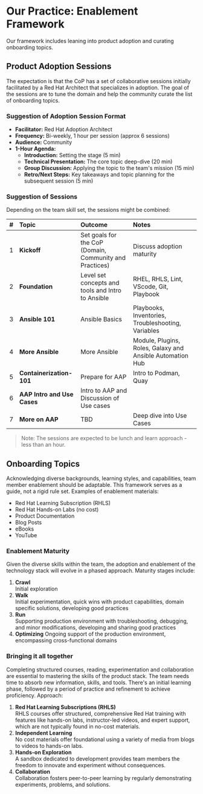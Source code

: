 # Our Practice: Enablement Framework

Our framework includes leaning into product adoption and curating onboarding topics.   

## Product Adoption Sessions

The expectation is that the CoP has a set of collaborative sessions initially facilitated by a Red Hat Architect that specializes in adoption.  The goal of the sessions are to tune the domain and help the community curate the list of onboarding topics. 

### Suggestion of Adoption Session Format

* **Facilitator:** Red Hat Adoption Architect
* **Frequency:** Bi-weekly, 1 hour per session (approx 6 sessions)
* **Audience:** Community
* **1-Hour Agenda:**
  * **Introduction:** Setting the stage (5 min)
  * **Technical Presentation:** The core topic deep-dive (20 min)
  * **Group Discussion:** Applying the topic to the team's mission (15 min)
  * **Retro/Next Steps:** Key takeaways and topic planning for the subsequent session (5 min)

### Suggestion of Sessions

Depending on the team skill set, the sessions might be combined:

| \# | Topic | Outcome | Notes |
| :---: | :--- | :--- | :--- |
| 1 | **Kickoff** | Set goals for the CoP (Domain, Community and Practices) | Discuss adoption maturity |
| 2 | **Foundation** | Level set concepts and tools and Intro to Ansible | RHEL, RHLS, Lint, VScode, Git, Playbook|
| 3 | **Ansible 101** | Ansible Basics | Playbooks, Inventories, Troubleshooting, Variables|
| 4 | **More Ansible** | More Ansible | Module, Plugins, Roles, Galaxy and Ansible Automation Hub|
| 5 | **Containerization-101** | Prepare for AAP | Intro to Podman, Quay|
| 6 | **AAP Intro and Use Cases** | Intro to AAP and Discussion of Use cases| |
| 7 | **More on AAP** | TBD | Deep dive into Use Cases|

> Note:
> The sessions are expected to be lunch and learn approach - less than an hour. 

## Onboarding Topics

Acknowledging diverse backgrounds, learning styles, and capabilities, team member enablement should be adaptable. This framework serves as a guide, not a rigid rule set.  Examples of enablement materials:

* Red Hat Learning Subscription (RHLS)
* Red Hat Hands-on Labs (no cost)
* Product Documentation
* Blog Posts
* eBooks
* YouTube

### Enablement Maturity

Given the diverse skills within the team, the adoption and enablement of the technology stack will evolve in a phased approach. Maturity stages include:

1. **Crawl**  
Initial exploration
2. **Walk**  
Initial experimentation, quick wins with product capabilities, domain specific solutions, developing good practices
3. **Run**  
Supporting production environment with troubleshooting, debugging, and minor modifications, developing and sharing good practices
4. **Optimizing**
Ongoing support of the production environment, encompassing cross-functional domains

### Bringing it all together

Completing structured courses, reading, experimentation and collaboration are essential to mastering the skills of the product stack.   The team needs time to absorb new information, skills, and tools. There's an initial learning phase, followed by a period of practice and refinement to achieve proficiency.  Approach:

1. **Red Hat Learning Subscriptions (RHLS)**  
RHLS courses offer structured, comprehensive Red Hat training with features like hands-on labs, instructor-led videos, and expert support, which are not typically found in no-cost materials.  
2. **Independent Learning**  
No cost materials offer foundational using a variety of media from blogs to videos to hands-on labs.
3. **Hands-on Exploration**  
A sandbox dedicated to development provides team members the freedom to innovate and experiment without consequences.
4. **Collaboration**  
Collaboration fosters peer-to-peer learning by regularly demonstrating experiments, problems, and solutions.

